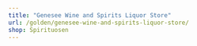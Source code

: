 ```yaml
---
title: "Genesee Wine and Spirits Liquor Store"
url: /golden/genesee-wine-and-spirits-liquor-store/
shop: Spirituosen
---
```

